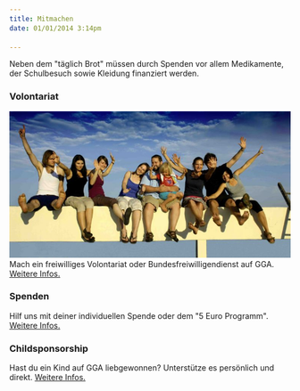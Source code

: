 ```yaml
---
title: Mitmachen
date: 01/01/2014 3:14pm

---
```


Neben dem "täglich Brot" müssen durch Spenden vor allem Medikamente, der Schulbesuch sowie Kleidung finanziert werden.

### Volontariat
![Volunteers auf GGA](../images/volunteers-gga.jpg)
Mach ein freiwilliges Volontariat oder Bundesfreiwilligendienst auf GGA. [Weitere Infos.](http://godsgoldenacre.org/volunteering.html "God's Golden Acre Volunteering")

### Spenden

Hilf uns mit deiner individuellen Spende oder dem "5 Euro Programm". [Weitere Infos.](http://godsgoldenacre.org/donate-now.html "God's Golden Acre Donate Now")

### Childsponsorship

Hast du ein Kind auf GGA liebgewonnen? Unterstütze es persönlich und direkt. [Weitere Infos.](http://godsgoldenacre.org/childsponsorship.html "God's Golden Acre Childsponsorship")